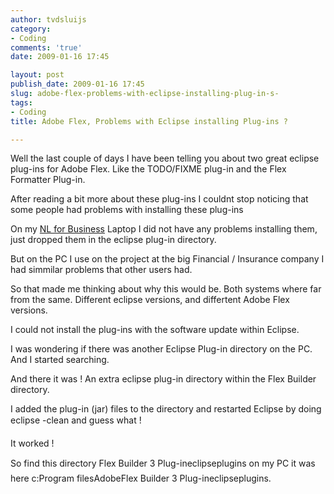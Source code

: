 ```yaml
---
author: tvdsluijs
category:
- Coding
comments: 'true'
date: 2009-01-16 17:45

layout: post
publish_date: 2009-01-16 17:45
slug: adobe-flex-problems-with-eclipse-installing-plug-in-s-
tags:
- Coding
title: Adobe Flex, Problems with Eclipse installing Plug-ins ?

---
```

Well the last couple of days I have been telling you about two great eclipse
plug-ins for Adobe Flex. Like the TODO/FIXME plug-in and the Flex Formatter
Plug-in.  
  
After reading a bit more about these plug-ins I couldnt stop noticing that
some people had problems with installing these plug-ins  
  
On my [NL for Business](http://www.nl4b.com/ "NL4B, NL for Business") Laptop I
did not have any problems installing them, just dropped them in the eclipse
plug-in directory.  
  
But on the PC I use on the project at the big Financial / Insurance company I
had simmilar problems that other users had.  
  
  
  
So that made me thinking about why this would be. Both systems where far from
the same. Different eclipse versions, and differtent Adobe Flex versions.  
  
I could not install the plug-ins with the software update within Eclipse.  
  
I was wondering if there was another Eclipse Plug-in directory on the PC. And
I started searching.  
  
And there it was ! An extra eclipse plug-in directory within the Flex Builder
directory.  
  
I added the plug-in (jar) files to the directory and restarted Eclipse by
doing eclipse -clean and guess what !  
  
It worked !  
  
So find this directory Flex Builder 3 Plug-ineclipseplugins on my PC it was
here c:Program filesAdobeFlex Builder 3 Plug-ineclipseplugins.

